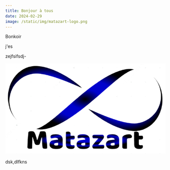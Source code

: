 ```yaml
---
title: Bonjour à tous
date: 2024-02-29
image: /static/img/matazart-logo.png
---
```

Bonkoir

j'es

zejfsifsdj-

<p style="text-align: center"><img src="/static/img/matazart-logo.png"></p>

dsk,dlfkns